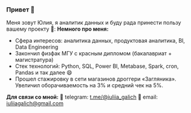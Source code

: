 ### Привет 👋

Меня зовут Юлия, я аналитик данных и буду рада принести пользу вашему проекту 🙂:
**Немного про меня:**

- Сфера интересов: аналитика данных, продуктовая аналитика, BI, Data Engineering
- Закончил физфак МГУ с красным дипломом (бакалавриат + магистратура)
- Стек технологий: Python, SQL, Power BI, Metabase, Spark, cron, Pandas и так далее 😄
- Прошел стажировку в сети магазинов дроггери «Загляника». Увеличил оборачиваемость на 3% и средний чек на 5%.




**Для связи со мной:**
💬 telegram: [t.me/@iuliia_galich](https://t.me/+79643908939)
💬 email: iuliiagalich@gmail.com
